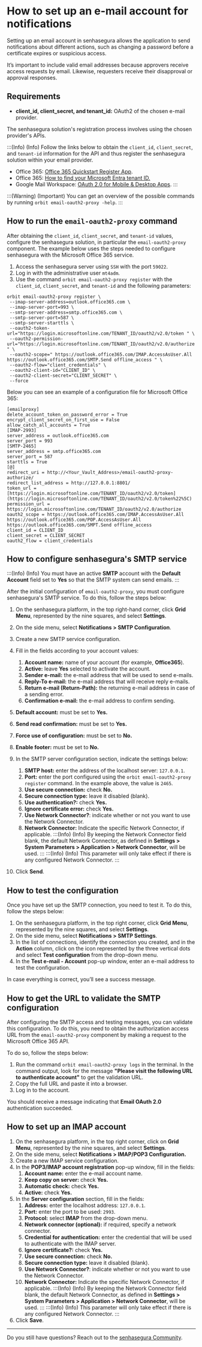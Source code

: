 # How to set up an e-mail account for notifications

Setting up an email account in senhasegura allows the application to send notifications about different actions, such as changing a password before a certificate expires or suspicious access.

It’s important to include valid email addresses because approvers receive access requests by email. Likewise, requesters receive their disapproval or approval responses.

## Requirements

- **client_id, client_secret, and tenant_id:** OAuth2 of the chosen e-mail provider.

The senhasegura solution's registration process involves using the chosen provider's APIs.

:::(Info) (Info)
Follow the links below to obtain the `client_id`, `client_secret`, and `tenant-id` information for the API and thus register the senhasegura solution within your email provider.
- Office 365: [Office 365 Quickstart Register App](https://learn.microsoft.com/en-us/azure/active-directory/develop/quickstart-register-app).
- Office 365: [How to find your Microsoft Entra tenant ID.](https://learn.microsoft.com/en-us/azure/active-directory/fundamentals/how-to-find-tenant)
- Google Mail Workspace: [OAuth 2.0 for Mobile & Desktop Apps](https://developers.google.com/identity/protocols/oauth2/native-app?hl=pt-br).
:::

:::(Warning) (Important)
You can get an overview of the possible commands by running `orbit email-oauth2-proxy -help`.
:::

## How to run the `email-oauth2-proxy` command

After obtaining the `client_id`, `client_secret`, and `tenant-id` values, configure the senhasegura solution, in particular the `email-oauth2-proxy` component. The example below uses the steps needed to configure senhasegura with the Microsoft Office 365 service.

1. Access the senhasegura server using `SSH` with the port `59022`.
2. Log in with the administrative user `mt4adm`.
3. Use the command `orbit email-oauth2-proxy register` with the `client_id`, `client_secret`, and `tenant-id` and the following parameters:

```
orbit email-oauth2-proxy register \
 --imap-server-address=outlook.office365.com \
 --imap-server-port=993 \
 --smtp-server-address=smtp.office365.com \
 --smtp-server-port=587 \
 --smtp-server-starttls \
 --oauth2-token-url="https://login.microsoftonline.com/TENANT_ID/oauth2/v2.0/token " \
 --oauth2-permission-url="https://login.microsoftonline.com/TENANT_ID/oauth2/v2.0/authorize " \
 --oauth2-scope=" https://outlook.office365.com/IMAP.AccessAsUser.All https://outlook.office365.com/SMTP.Send offline_access " \
 --oauth2-flow="client_credentials" \
 --oauth2-client-id="CLIENT_ID" \
 --oauth2-client-secret="CLIENT_SECRET" \
 --force
```

Below you can see an example of a configuration file for Microsoft Office 365:

```shell
[emailproxy]
delete_account_token_on_password_error = True
encrypt_client_secret_on_first_use = False
allow_catch_all_accounts = True
[IMAP-2993]
server_address = outlook.office365.com
server_port = 993
[SMTP-2465]
server_address = smtp.office365.com
server_port = 587
starttls = True
[@]
redirect_uri = http://<Your_Vault_Address>/email-oauth2-proxy-authorize/
redirect_list_address = http://127.0.0.1:8801/
token_url = [https://login.microsoftonline.com/TENANT_ID/oauth2/v2.0/token](https://login.microsoftonline.com/TENANT_ID/oauth2/v2.0/token%22%5C)
permission_url = https://login.microsoftonline.com/TENANT_ID/oauth2/v2.0/authorize
oauth2_scope = https://outlook.office365.com/IMAP.AccessAsUser.All https://outlook.office365.com/POP.AccessAsUser.All https://outlook.office365.com/SMPT.Send offline_access
client_id = CLIENT_ID
client_secret = CLIENT_SECRET
oauth2_flow = client_credentials
```
## How to configure senhasegura's SMTP service

:::(Info) (Info)
You must have an active **SMTP** account with the **Default Account** field set to **Yes** so that the SMTP system can send emails.
:::

After the initial configuration of `email-oauth2-proxy`, you must configure senhasegura's SMTP service. To do this, follow the steps below:

1. On the senhasegura platform, in the top right-hand corner, click **Grid Menu**, represented by the nine squares, and select **Settings**.
2. On the side menu, select **Notifications > SMTP Configuration**.
3. Create a new SMTP service configuration.
4. Fill in the fields according to your account values:
    1. **Account name:** name of your account (for example, **Office365**).
    2. **Active:** leave **Yes** selected to activate the account.
    3. **Sender e-mail:** the e-mail address that will be used to send e-mails.
    4. **Reply-To e-mail:** the e-mail address that will receive reply e-mails.
    5. **Return e-mail (Return-Path):** the returning e-mail address in case of a sending error.
    6. **Confirmation e-mail:** the e-mail address to confirm sending.
5. **Default account:** must be set to **Yes.**
6. **Send read confirmation:** must be set to **Yes.**
7. **Force use of configuration:** must be set to **No.**
8. **Enable footer:** must be set to **No.**
9. In the SMTP server configuration section, indicate the settings below:
    1. **SMTP host:** enter the address of the localhost server: `127.0.0.1`.
    2. **Port:** enter the port configured using the `orbit email-oauth2-proxy register` command. In the example above, the value is `2465`.
    3. **Use secure connection:** check **No.**
    4. **Secure connection type:** leave it disabled (blank).
    5. **Use authentication?:** check **Yes.**
    6. **Ignore certificate error:** check **Yes.**
    7. **Use Network Connector?**: indicate whether or not you want to use the Network Connector.
    8. **Network Connector:** Indicate the specific Network Connector, if applicable.
:::(Info) (Info)
By keeping the Network Connector field blank, the default Network Connector, as defined in **Settings > System Parameters > Application > Network Connector**, will be used.
:::
:::(Info) (Info)
This parameter will only take effect if there is any configured Network Connector.
:::


10. Click **Send**.

## How to test the configuration

Once you have set up the SMTP connection, you need to test it. To do this, follow the steps below:

1. On the senhasegura platform, in the top right corner, click **Grid Menu**, represented by the nine squares, and select **Settings**.
2. On the side menu, select **Notifications > SMTP Settings**.
3. In the list of connections, identify the connection you created, and in the **Action** column, click on the icon represented by the three vertical dots and select **Test configuration** from the drop-down menu.
4. In the **Test e-mail - Account** pop-up window, enter an e-mail address to test the configuration.

In case everything is correct, you’ll see a success message.

## How to get the URL to validate the SMTP configuration

After configuring the SMTP access and testing messages, you can validate this configuration. To do this, you need to obtain the authorization access URL from the `email-oauth2-proxy` component by making a request to the Microsoft Office 365 API.

To do so, follow the steps below:

1. Run the command `orbit email-oauth2-proxy logs` in the terminal. In the command output, look for the message **"Please visit the following URL to authenticate account"** to get the validation URL.
2. Copy the full URL and paste it into a browser.
3. Log in to the account.

You should receive a message indicating that **Email OAuth 2.0** authentication succeeded.

## How to set up an IMAP account

1. On the senhasegura platform, in the top right corner, click on **Grid Menu**, represented by the nine squares, and select **Settings**.
2. On the side menu, select **Notifications > IMAP/POP3 Configuration.**
3. Create a new IMAP service configuration.
4. In the **POP3/IMAP account registration** pop-up window, fill in the fields:
    1. **Account name:** enter the e-mail account name.
    2. **Keep copy on server:** check **Yes.**
    3. **Automatic check:** check **Yes.**
    4. **Active:** check **Yes.**
5. In the **Server configuration** section, fill in the fields:
    1. **Address:** enter the localhost address: `127.0.0.1`.
    2. **Port:** enter the port to be used: `2993`.
    3. **Protocol:** select **IMAP** from the drop-down menu.
    4. **Network connector (optional):** if required, specify a network connector.
    5. **Credential for authentication:** enter the credential that will be used to authenticate with the IMAP server.
    6. **Ignore certificate?:** check **Yes.**
    7. **Use secure connection:** check **No.**
    8. **Secure connection type:** leave it disabled (blank).
    9. **Use Network Connector?**: indicate whether or not you want to use the Network Connector.
    8. **Network Connector:** Indicate the specific Network Connector, if applicable.
:::(Info) (Info)
By keeping the Network Connector field blank, the default Network Connector, as defined in **Settings > System Parameters > Application > Network Connector**, will be used.
:::
:::(Info) (Info)
This parameter will only take effect if there is any configured Network Connector.
:::
6. Click **Save**.

---

Do you still have questions? Reach out to the [senhasegura Community](https://community.senhasegura.io/).